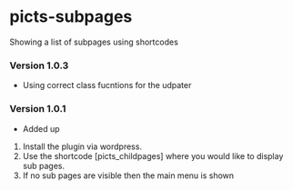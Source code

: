 # picts-subpages
Showing a list of subpages using shortcodes 

### Version 1.0.3
- Using correct class fucntions for the udpater


### Version 1.0.1
- Added up
1. Install the plugin via wordpress.
2. Use the shortcode [picts_childpages] where you would like to display sub pages.
3. If no sub pages are visible then the main menu is shown
